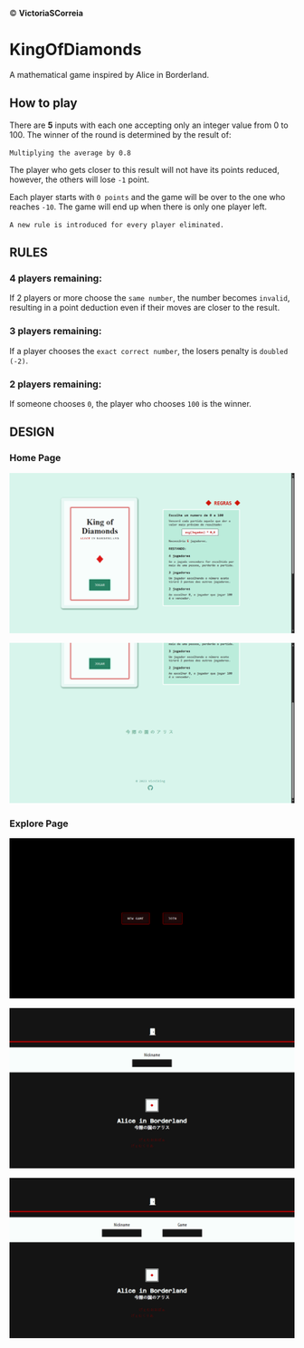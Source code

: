 © **VictoriaSCorreia**

# KingOfDiamonds
 A mathematical game inspired by Alice in Borderland.
 
 ## How to play
 There are **5** inputs with each one accepting only an integer value from 0 to 100. The winner of the round is determined by the result of: 
 
 `
 Multiplying the average by 0.8
`

 The player who gets closer to this result will not have its points reduced, however, the others will lose `-1` point.
 
 Each player starts with `0 points` and the game will be over to the one who reaches `-10`. The game will end up when there is only one player left.
 
 
 `A new rule is introduced for every player eliminated.`
 
 ## RULES ##
 ### **4** players remaining:

If 2 players or more choose the `same number`, the number becomes `invalid`, resulting in a point deduction even if their moves are closer to the result.

 ### **3** players remaining:
 
If a player chooses the `exact correct number`, the losers penalty is `doubled (-2)`.

 ### **2** players remaining:
 
If someone chooses `0`, the player who chooses `100` is the winner.

## DESIGN ##

 ### Home Page
<p align='center'><img src="/README/images/homepage.png" /></p>
<p align='center'><img src="/README/images/homepage2.png" /></p>

 ### Explore Page
<p align='center'><img src="/README/images/m.png" /></p>
<p align='center'><img src="/README/images/newgame.png" /></p>
<p align='center'><img src="/README/images/join.png" /></p>

